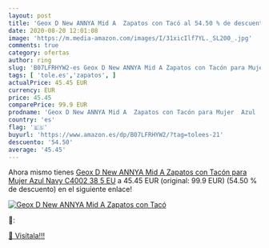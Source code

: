 ```yaml
---
layout: post
title: 'Geox D New ANNYA Mid A  Zapatos con Tacó al 54.50 % de descuento'
date: 2020-08-20 12:01:08
image: 'https://m.media-amazon.com/images/I/31xicIlf7YL._SL200_.jpg'
comments: true
category: ofertas
author: ring
slug: 'B07LFRHYW2-es Geox D New ANNYA Mid A Zapatos con Tacón para Mujer Azul...'
tags: [ 'tole.es','zapatos', ]
actualPrice: 45.45 EUR
currency: EUR
price: 45.45
comparePrice: 99.9 EUR
prodname: 'Geox D New ANNYA Mid A  Zapatos con Tacón para Mujer  Azul  Navy C4002   38 5 EU'
country: 'es'
flag: '🇪🇸'
buyurl: 'https://www.amazon.es/dp/B07LFRHYW2/?tag=tolees-21'
descuento: '54.50'
average: '45.45'
---
```


Ahora mismo tienes [Geox D New ANNYA Mid A  Zapatos con Tacón para Mujer  Azul  Navy C4002   38 5 EU](https://www.amazon.es/dp/B07LFRHYW2/?tag=tolees-21) a 45.45 EUR (original: 99.9 EUR) (54.50 %  de descuento) en el siguiente enlace!

[![Geox D New ANNYA Mid A  Zapatos con Tacó](https://m.media-amazon.com/images/I/31xicIlf7YL._SL200_.jpg)](https://www.amazon.es/dp/B07LFRHYW2/?tag=tolees-21)

🔎:


[🛒 Visítala!!!](https://www.amazon.es/dp/B07LFRHYW2/?tag=tolees-21)
